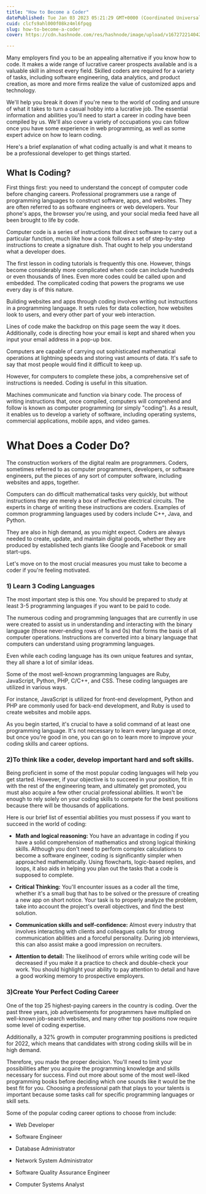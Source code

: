 ```yaml
---
title: "How to Become a Coder"
datePublished: Tue Jan 03 2023 05:21:29 GMT+0000 (Coordinated Universal Time)
cuid: clcfs9ahl000f08kz4ml6fpqg
slug: how-to-become-a-coder
cover: https://cdn.hashnode.com/res/hashnode/image/upload/v1672722140420/280d07aa-e61e-40b1-9551-de0d9be68307.png

---
```


Many employers find you to be an appealing alternative if you know how to code. It makes a wide range of lucrative career prospects available and is a valuable skill in almost every field. Skilled coders are required for a variety of tasks, including software engineering, data analytics, and product creation, as more and more firms realize the value of customized apps and technology.

We'll help you break it down if you're new to the world of coding and unsure of what it takes to turn a casual hobby into a lucrative job. The essential information and abilities you'll need to start a career in coding have been compiled by us. We'll also cover a variety of occupations you can follow once you have some experience in web programming, as well as some expert advice on how to learn coding.

Here's a brief explanation of what coding actually is and what it means to be a professional developer to get things started.

## What Is Coding?

First things first: you need to understand the concept of computer code before changing careers. Professional programmers use a range of programming languages to construct software, apps, and websites. They are often referred to as software engineers or web developers. Your phone's apps, the browser you're using, and your social media feed have all been brought to life by code.

Computer code is a series of instructions that direct software to carry out a particular function, much like how a cook follows a set of step-by-step instructions to create a signature dish. That ought to help you understand what a developer does.

The first lesson in coding tutorials is frequently this one. However, things become considerably more complicated when code can include hundreds or even thousands of lines. Even more codes could be called upon and embedded. The complicated coding that powers the programs we use every day is of this nature.

Building websites and apps through coding involves writing out instructions in a programming language. It sets rules for data collection, how websites look to users, and every other part of your web interaction.

Lines of code make the backdrop on this page seem the way it does. Additionally, code is directing how your email is kept and shared when you input your email address in a pop-up box.

Computers are capable of carrying out sophisticated mathematical operations at lightning speeds and storing vast amounts of data. It's safe to say that most people would find it difficult to keep up.

However, for computers to complete these jobs, a comprehensive set of instructions is needed. Coding is useful in this situation.

Machines communicate and function via binary code. The process of writing instructions that, once compiled, computers will comprehend and follow is known as computer programming (or simply "coding"). As a result, it enables us to develop a variety of software, including operating systems, commercial applications, mobile apps, and video games.

# What Does a Coder Do?

The construction workers of the digital realm are programmers. Coders, sometimes referred to as computer programmers, developers, or software engineers, put the pieces of any sort of computer software, including websites and apps, together.

Computers can do difficult mathematical tasks very quickly, but without instructions they are merely a box of ineffective electrical circuits. The experts in charge of writing these instructions are coders. Examples of common programming languages used by coders include C++, Java, and Python.

They are also in high demand, as you might expect. Coders are always needed to create, update, and maintain digital goods, whether they are produced by established tech giants like Google and Facebook or small start-ups.

Let's move on to the most crucial measures you must take to become a coder if you're feeling motivated.

### **1) Learn 3 Coding Languages**

The most important step is this one. You should be prepared to study at least 3-5 programming languages if you want to be paid to code.

The numerous coding and programming languages that are currently in use were created to assist us in understanding and interacting with the binary language (those never-ending rows of 1s and 0s) that forms the basis of all computer operations. Instructions are converted into a binary language that computers can understand using programming languages.

Even while each coding language has its own unique features and syntax, they all share a lot of similar ideas.

Some of the most well-known programming languages are Ruby, JavaScript, Python, PHP, C/C++, and CSS. These coding languages are utilized in various ways.

For instance, JavaScript is utilized for front-end development, Python and PHP are commonly used for back-end development, and Ruby is used to create websites and mobile apps.

As you begin started, it's crucial to have a solid command of at least one programming language. It's not necessary to learn every language at once, but once you're good in one, you can go on to learn more to improve your coding skills and career options.

### **2)To think like a coder, develop important hard and soft skills.**

Being proficient in some of the most popular coding languages will help you get started. However, if your objective is to succeed in your position, fit in with the rest of the engineering team, and ultimately get promoted, you must also acquire a few other crucial professional abilities. It won't be enough to rely solely on your coding skills to compete for the best positions because there will be thousands of applications.

Here is our brief list of essential abilities you must possess if you want to succeed in the world of coding:

* **Math and logical reasoning:** You have an advantage in coding if you have a solid comprehension of mathematics and strong logical thinking skills. Although you don't need to perform complex calculations to become a software engineer, coding is significantly simpler when approached mathematically. Using flowcharts, logic-based replies, and loops, it also aids in helping you plan out the tasks that a code is supposed to complete.
    
* **Critical Thinking:** You'll encounter issues as a coder all the time, whether it's a small bug that has to be solved or the pressure of creating a new app on short notice. Your task is to properly analyze the problem, take into account the project's overall objectives, and find the best solution.
    
* **Communication skills and self-confidence:** Almost every industry that involves interacting with clients and colleagues calls for strong communication abilities and a forceful personality. During job interviews, this can also assist make a good impression on recruiters.
    
* **Attention to detail:** The likelihood of errors while writing code will be decreased if you make it a practice to check and double-check your work. You should highlight your ability to pay attention to detail and have a good working memory to prospective employers.
    

### **3)Create Your Perfect Coding Career**

One of the top 25 highest-paying careers in the country is coding. Over the past three years, job advertisements for programmers have multiplied on well-known job-search websites, and many other top positions now require some level of coding expertise.

Additionally, a 32% growth in computer programming positions is predicted for 2022, which means that candidates with strong coding skills will be in high demand.

Therefore, you made the proper decision. You'll need to limit your possibilities after you acquire the programming knowledge and skills necessary for success. Find out more about some of the most well-liked programming books before deciding which one sounds like it would be the best fit for you. Choosing a professional path that plays to your talents is important because some tasks call for specific programming languages or skill sets.

Some of the popular coding career options to choose from include:

* Web Developer
    
* Software Engineer
    
* Database Administrator
    
* Network System Administrator
    
* Software Quality Assurance Engineer
    
* Computer Systems Analyst